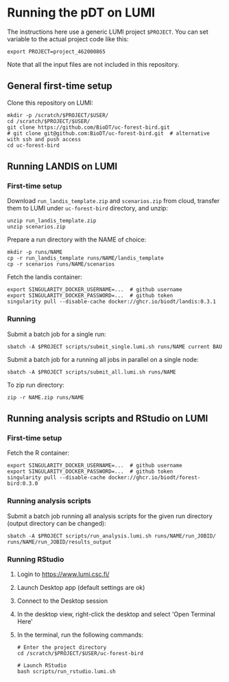 # Running the pDT on LUMI

The instructions here use a generic LUMI project `$PROJECT`. You can set variable to the actual project code like this:

    export PROJECT=project_462000865

Note that all the input files are not included in this repository.

## General first-time setup

Clone this repository on LUMI:

    mkdir -p /scratch/$PROJECT/$USER/
    cd /scratch/$PROJECT/$USER/
    git clone https://github.com/BioDT/uc-forest-bird.git
    # git clone git@github.com:BioDT/uc-forest-bird.git  # alternative with ssh and push access
    cd uc-forest-bird

## Running LANDIS on LUMI

### First-time setup

Download `run_landis_template.zip` and `scenarios.zip` from cloud,
transfer them to LUMI under `uc-forest-bird` directory, and unzip:

    unzip run_landis_template.zip
    unzip scenarios.zip

Prepare a run directory with the NAME of choice:

    mkdir -p runs/NAME
    cp -r run_landis_template runs/NAME/landis_template
    cp -r scenarios runs/NAME/scenarios

Fetch the landis container:

    export SINGULARITY_DOCKER_USERNAME=...  # github username
    export SINGULARITY_DOCKER_PASSWORD=...  # github token
    singularity pull --disable-cache docker://ghcr.io/biodt/landis:0.3.1

### Running

Submit a batch job for a single run:

    sbatch -A $PROJECT scripts/submit_single.lumi.sh runs/NAME current BAU

Submit a batch job for a running all jobs in parallel on a single node:

    sbatch -A $PROJECT scripts/submit_all.lumi.sh runs/NAME

To zip run directory:

    zip -r NAME.zip runs/NAME


## Running analysis scripts and RStudio on LUMI

### First-time setup

Fetch the R container:

    export SINGULARITY_DOCKER_USERNAME=...  # github username
    export SINGULARITY_DOCKER_PASSWORD=...  # github token
    singularity pull --disable-cache docker://ghcr.io/biodt/forest-bird:0.3.0

### Running analysis scripts

Submit a batch job running all analysis scripts for the given run directory (output directory can be changed):

    sbatch -A $PROJECT scripts/run_analysis.lumi.sh runs/NAME/run_JOBID/ runs/NAME/run_JOBID/results_output

### Running RStudio

1. Login to https://www.lumi.csc.fi/
2. Launch Desktop app (default settings are ok)
3. Connect to the Desktop session
4. In the desktop view, right-click the desktop and select 'Open Terminal Here'
5. In the terminal, run the following commands:

       # Enter the project directory
       cd /scratch/$PROJECT/$USER/uc-forest-bird

       # Launch RStudio
       bash scripts/run_rstudio.lumi.sh

